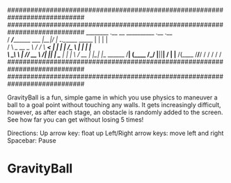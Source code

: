 ############################################################################
############################################################################
________                  .__  __          __________        .__  .__   
/  _____/___________ ___  _|__|/  |_ ___.__.\______   \_____  |  | |  |  
/   \  __\_  __ \__  \\  \/ /  \   __<   |  | |    |  _/\__  \ |  | |  |  
\    \_\  \  | \// __ \\   /|  ||  |  \___  | |    |   \ / __ \|  |_|  |__
\______  /__|  (____  /\_/ |__||__|  / ____| |______  /(____  /____/____/
      \/           \/               \/             \/      \/           
############################################################################
############################################################################

GravityBall is a fun, simple game in which you use physics to maneuver a ball to
a goal point without touching any walls. It gets increasingly difficult, however,
as after each stage, an obstacle is randomly added to the screen. See how far
you can get without losing 5 times!

Directions:
Up arrow key: float up
Left/Right arrow keys: move left and right
Spacebar: Pause
# GravityBall
